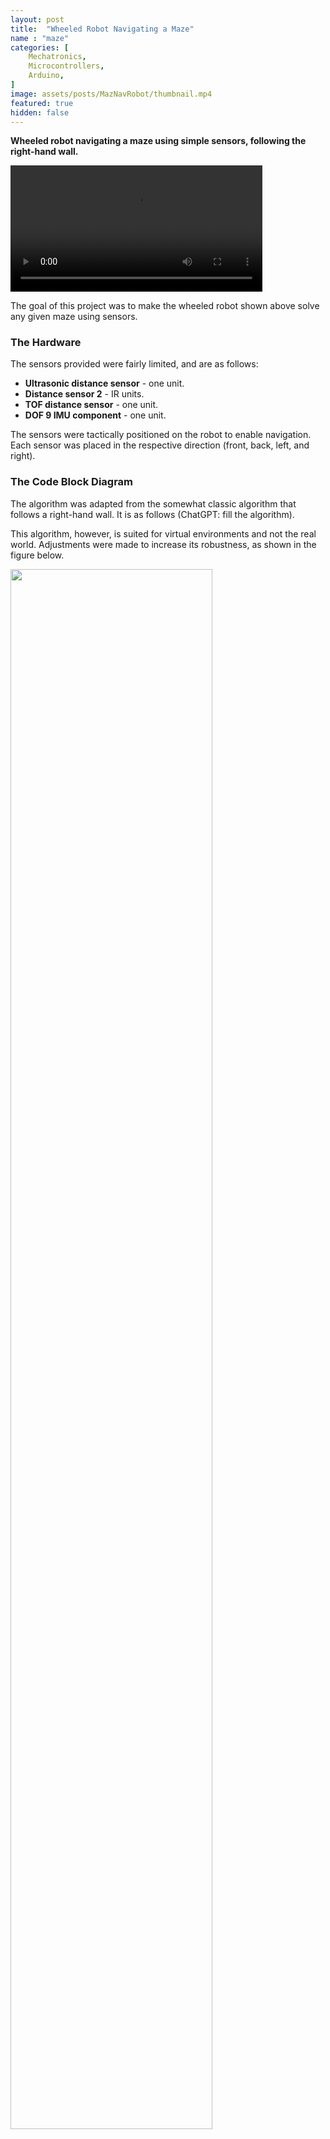 ```yaml
---
layout: post
title:  "Wheeled Robot Navigating a Maze"
name : "maze"
categories: [
    Mechatronics,
    Microcontrollers,
    Arduino,
]
image: assets/posts/MazNavRobot/thumbnail.mp4
featured: true
hidden: false
---
```


**Wheeled robot navigating a maze using simple sensors, following the right-hand wall.**

<video autoplay loop controls src="{{ site.baseurl }}/assets/posts/MazNavRobot/thumbnail.mp4" width="80%"></video>

The goal of this project was to make the wheeled robot shown above solve any given maze using sensors.

### The Hardware

The sensors provided were fairly limited, and are as follows:

- **Ultrasonic distance sensor** - one unit.
- **Distance sensor 2** - IR units.
- **TOF distance sensor** - one unit.
- **DOF 9 IMU component** - one unit.

The sensors were tactically positioned on the robot to enable navigation. Each sensor was placed in the respective direction (front, back, left, and right).

### The Code Block Diagram

The algorithm was adapted from the somewhat classic algorithm that follows a right-hand wall. It is as follows (ChatGPT: fill the algorithm).

This algorithm, however, is suited for virtual environments and not the real world. Adjustments were made to increase its robustness, as shown in the figure below.

<img src="{{ site.baseurl }}/assets/posts/MazNavRobot/flowchart-bg.png" width="80%"/>

*Figure 1: The code block diagram.*

This block diagram has two key features:
1. The **rotate left** rule: Sometimes the robot would be placed in a way that there was no right wall near it.
2. Adding the **rotate left** rule could cause the robot to get stuck, rotating back and forth. Therefore, the code checks for this scenario (if it happens more than 5 times) and moves the robot slightly to circumvent it.

### The Implementation

The main controller was an Arduino Uno, to which a DC motor controller board and the sensors (as detailed in *The Hardware*) were connected. The algorithm described above was implemented on this setup. The raw data from the sensors was converted into boolean statements. For example, if the distance was lower than a certain threshold, it would be considered that the robot has something beside it in the direction of the mounted sensor.

<br><br>

### Acknowledgments

This was a group project as part of a competition to solve a larger maze, which was not fully described here. The team members were:
Guy Appel, Omri Dalin, Or Dallal, Rani Linkov, Meital Valach
